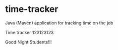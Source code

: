 # time-tracker
Java (Maven) application for tracking time on the job

Time tracker 123123123

Good Night Students!!!
